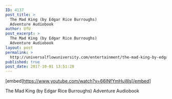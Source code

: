 ```yaml
---
ID: 4137
post_title: >
  The Mad King (by Edgar Rice Burroughs)
  Adventure Audiobook
author: UfU
post_excerpt: >
  The Mad King (by Edgar Rice Burroughs)
  Adventure Audiobook
layout: post
permalink: >
  http://universalflowuniversity.com/entertainment/the-mad-king-by-edgar-rice-burroughs-adventure-audiobook/
published: true
post_date: 2017-10-01 13:51:28
---
```

[embed]https://www.youtube.com/watch?v=66INfYmHuWs[/embed]<br>
<p>The Mad King (by Edgar Rice Burroughs) Adventure Audiobook</p>